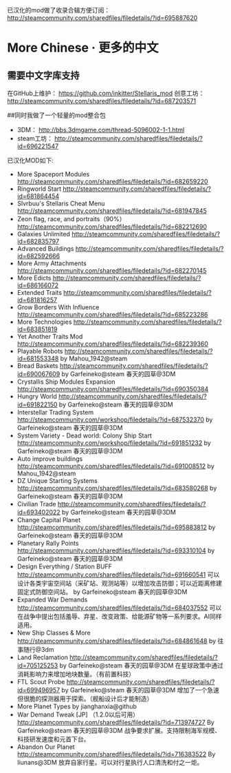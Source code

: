 已汉化的mod做了收录合辑方便订阅： http://steamcommunity.com/sharedfiles/filedetails/?id=695887620 

# More Chinese · 更多的中文
## 需要中文字库支持

在GitHub上维护： https://github.com/inkitter/Stellaris_mod
创意工坊： http://steamcommunity.com/sharedfiles/filedetails/?id=687203571

##同时我做了一个轻量的mod整合包
* 3DM： http://bbs.3dmgame.com/thread-5096002-1-1.html
* steam工坊： http://steamcommunity.com/sharedfiles/filedetails/?id=696221547

已汉化MOD如下:
 * More Spaceport Modules http://steamcommunity.com/sharedfiles/filedetails/?id=682659220
 * Ringworld Start http://steamcommunity.com/sharedfiles/filedetails/?id=681864454
 * Slvrbuu's Stellaris Cheat Menu http://steamcommunity.com/sharedfiles/filedetails/?id=681947845
 * Zeon flag, race, and portraits（90%） http://steamcommunity.com/sharedfiles/filedetails/?id=682212690
 * Galaxies Unlimited http://steamcommunity.com/sharedfiles/filedetails/?id=682835797
 * Advanced Buildings http://steamcommunity.com/sharedfiles/filedetails/?id=682592666
 * More Army Attachments http://steamcommunity.com/sharedfiles/filedetails/?id=682270145
 * More Edicts http://steamcommunity.com/sharedfiles/filedetails/?id=686166072
 * Extended Traits http://steamcommunity.com/sharedfiles/filedetails/?id=681816257
 * Grow Borders With Influence http://steamcommunity.com/sharedfiles/filedetails/?id=685223286
 * More Technologies http://steamcommunity.com/sharedfiles/filedetails/?id=683851819
 * Yet Another Traits Mod http://steamcommunity.com/sharedfiles/filedetails/?id=682239360
 * Playable Robots http://steamcommunity.com/sharedfiles/filedetails/?id=681553348 by Mahou_1942@steam
 * Bread Baskets http://steamcommunity.com/sharedfiles/filedetails/?id=690067609 by Garfeineko@steam 春天的园草@3DM
 * Crystallis Ship Modules Expansion http://steamcommunity.com/sharedfiles/filedetails/?id=690350384
 * Hungry World http://steamcommunity.com/sharedfiles/filedetails/?id=691822150 by Garfeineko@steam 春天的园草@3DM
 * Interstellar Trading System http://steamcommunity.com/workshop/filedetails/?id=687532370 by Garfeineko@steam 春天的园草@3DM
 * System Variety - Dead world: Colony Ship Start http://steamcommunity.com/workshop/filedetails/?id=691851232 by Garfeineko@steam 春天的园草@3DM
 * Auto improve buildings http://steamcommunity.com/sharedfiles/filedetails/?id=691008512 by Mahou_1942@steam
 * DZ Unique Starting Systems http://steamcommunity.com/sharedfiles/filedetails/?id=683580268 by Garfeineko@steam 春天的园草@3DM
 * Civilian Trade http://steamcommunity.com/sharedfiles/filedetails/?id=693402022 by Garfeineko@steam 春天的园草@3DM
 * Change Capital Planet http://steamcommunity.com/sharedfiles/filedetails/?id=695883812 by Garfeineko@steam 春天的园草@3DM
 * Planetary Rally Points http://steamcommunity.com/sharedfiles/filedetails/?id=693310104 by Garfeineko@steam 春天的园草@3DM
 * Design Everything / Station BUFF http://steamcommunity.com/sharedfiles/filedetails/?id=691660541 可以设计各类宇宙空间站（采矿站、观测站等）以增加攻击防御；可以近距离修建固定式防御空间站。 by Garfeineko@steam 春天的园草@3DM
 * Expanded War Demands http://steamcommunity.com/sharedfiles/filedetails/?id=684037552 可以在战争中提出包括羞辱、弃星、改变政策、给能源矿物等一系列要求。AI同样适用。
 * New Ship Classes & More http://steamcommunity.com/sharedfiles/filedetails/?id=684861648 by 往事随行@3dm
 * Land Reclamation http://steamcommunity.com/sharedfiles/filedetails/?id=705125253 by Garfeineko@steam 春天的园草@3DM 在星球政策中通过消耗影响力来增加地块数量。（有前置科技）
 * FTL Scout Probe http://steamcommunity.com/sharedfiles/filedetails/?id=699496957 by Garfeineko@steam 春天的园草@3DM 增加了一个急速但很脆的探测器用于探索。（舰船设计后才能制造）
 * More Planet Types by jianghanxia@github
 * War Demand Tweak [JP] （1.2.0以后可用） http://steamcommunity.com/sharedfiles/filedetails/?id=713974727 By Garfeineko@steam 春天的园草@3DM  战争要求扩展。支持限制海军规模、科技研发速度和元首下台。
 * Abandon Our Planet http://steamcommunity.com/sharedfiles/filedetails/?id=716383522 By liunans@3DM 放弃自家行星。可以对行星执行人口清洗和付之一炬。
